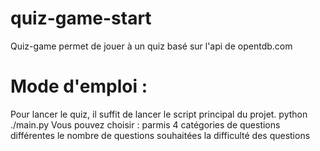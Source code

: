 # quiz-game-start
Quiz-game permet de jouer à un quiz basé sur l'api de opentdb.com

# Mode d'emploi : 
Pour lancer le quiz, il suffit de lancer le script principal du projet.
python ./main.py
Vous pouvez choisir : parmis 4 catégories de questions différentes
                      le nombre de questions souhaitées
                      la difficulté des questions


